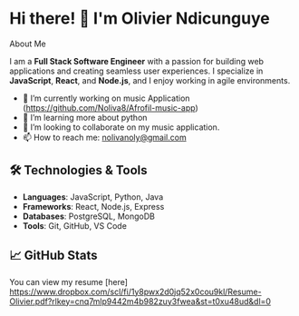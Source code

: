 # Hi there! 👋 I'm Olivier Ndicunguye

 About Me

I am a **Full Stack Software Engineer** with a passion for building web applications and creating seamless user experiences. I specialize in **JavaScript**, **React**, and **Node.js**, and I enjoy working in agile environments.

- 🔭 I’m currently working on music Application (https://github.com/Noliva8/Afrofil-music-app) 
- 🌱 I’m learning more about python
- 👯 I’m looking to collaborate on my music application.
- 📫 How to reach me: nolivanoly@gmail.com


## 🛠️ Technologies & Tools

- **Languages**: JavaScript, Python, Java
- **Frameworks**: React, Node.js, Express
- **Databases**: PostgreSQL, MongoDB
- **Tools**: Git, GitHub, VS Code

## 📈 GitHub Stats

You can view my resume [here] https://www.dropbox.com/scl/fi/1y8pwx2d0jq52x0cou9kl/Resume-Olivier.pdf?rlkey=cnq7mlp9442m4b982zuy3fwea&st=t0xu48ud&dl=0
